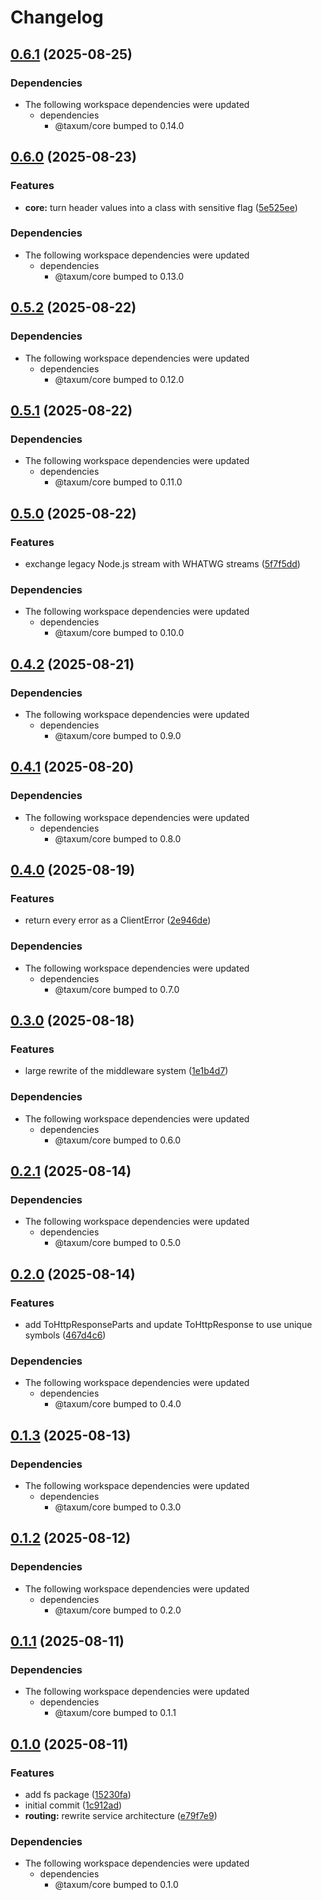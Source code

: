 # Changelog

## [0.6.1](https://github.com/DASPRiD/taxum/compare/jwt-v0.6.0...jwt-v0.6.1) (2025-08-25)


### Dependencies

* The following workspace dependencies were updated
  * dependencies
    * @taxum/core bumped to 0.14.0

## [0.6.0](https://github.com/DASPRiD/taxum/compare/jwt-v0.5.2...jwt-v0.6.0) (2025-08-23)


### Features

* **core:** turn header values into a class with sensitive flag ([5e525ee](https://github.com/DASPRiD/taxum/commit/5e525eeb58d75d3e6a7b9995d60a1e1ed4eba7a4))


### Dependencies

* The following workspace dependencies were updated
  * dependencies
    * @taxum/core bumped to 0.13.0

## [0.5.2](https://github.com/DASPRiD/taxum/compare/jwt-v0.5.1...jwt-v0.5.2) (2025-08-22)


### Dependencies

* The following workspace dependencies were updated
  * dependencies
    * @taxum/core bumped to 0.12.0

## [0.5.1](https://github.com/DASPRiD/taxum/compare/jwt-v0.5.0...jwt-v0.5.1) (2025-08-22)


### Dependencies

* The following workspace dependencies were updated
  * dependencies
    * @taxum/core bumped to 0.11.0

## [0.5.0](https://github.com/DASPRiD/taxum/compare/jwt-v0.4.2...jwt-v0.5.0) (2025-08-22)


### Features

* exchange legacy Node.js stream with WHATWG streams ([5f7f5dd](https://github.com/DASPRiD/taxum/commit/5f7f5ddb43e408a8d887da904072c43b9cbfd526))


### Dependencies

* The following workspace dependencies were updated
  * dependencies
    * @taxum/core bumped to 0.10.0

## [0.4.2](https://github.com/DASPRiD/taxum/compare/jwt-v0.4.1...jwt-v0.4.2) (2025-08-21)


### Dependencies

* The following workspace dependencies were updated
  * dependencies
    * @taxum/core bumped to 0.9.0

## [0.4.1](https://github.com/DASPRiD/taxum/compare/jwt-v0.4.0...jwt-v0.4.1) (2025-08-20)


### Dependencies

* The following workspace dependencies were updated
  * dependencies
    * @taxum/core bumped to 0.8.0

## [0.4.0](https://github.com/DASPRiD/taxum/compare/jwt-v0.3.0...jwt-v0.4.0) (2025-08-19)


### Features

* return every error as a ClientError ([2e946de](https://github.com/DASPRiD/taxum/commit/2e946de61c2be6cb8bd29e50615d3ca807cb2411))


### Dependencies

* The following workspace dependencies were updated
  * dependencies
    * @taxum/core bumped to 0.7.0

## [0.3.0](https://github.com/DASPRiD/taxum/compare/jwt-v0.2.1...jwt-v0.3.0) (2025-08-18)


### Features

* large rewrite of the middleware system ([1e1b4d7](https://github.com/DASPRiD/taxum/commit/1e1b4d73b8982ff6d0c55375662eac0fb94a1bfe))


### Dependencies

* The following workspace dependencies were updated
  * dependencies
    * @taxum/core bumped to 0.6.0

## [0.2.1](https://github.com/DASPRiD/taxum/compare/jwt-v0.2.0...jwt-v0.2.1) (2025-08-14)


### Dependencies

* The following workspace dependencies were updated
  * dependencies
    * @taxum/core bumped to 0.5.0

## [0.2.0](https://github.com/DASPRiD/taxum/compare/jwt-v0.1.3...jwt-v0.2.0) (2025-08-14)


### Features

* add ToHttpResponseParts and update ToHttpResponse to use unique symbols ([467d4c6](https://github.com/DASPRiD/taxum/commit/467d4c672c09b7fe39103ad6835ef44cb4a0638a))


### Dependencies

* The following workspace dependencies were updated
  * dependencies
    * @taxum/core bumped to 0.4.0

## [0.1.3](https://github.com/DASPRiD/taxum/compare/jwt-v0.1.2...jwt-v0.1.3) (2025-08-13)


### Dependencies

* The following workspace dependencies were updated
  * dependencies
    * @taxum/core bumped to 0.3.0

## [0.1.2](https://github.com/DASPRiD/taxum/compare/jwt-v0.1.1...jwt-v0.1.2) (2025-08-12)


### Dependencies

* The following workspace dependencies were updated
  * dependencies
    * @taxum/core bumped to 0.2.0

## [0.1.1](https://github.com/DASPRiD/taxum/compare/jwt-v0.1.0...jwt-v0.1.1) (2025-08-11)


### Dependencies

* The following workspace dependencies were updated
  * dependencies
    * @taxum/core bumped to 0.1.1

## [0.1.0](https://github.com/DASPRiD/taxum/compare/jwt-v0.0.1...jwt-v0.1.0) (2025-08-11)


### Features

* add fs package ([15230fa](https://github.com/DASPRiD/taxum/commit/15230fadcad656e192f26f0b272e0d646493181a))
* initial commit ([1c912ad](https://github.com/DASPRiD/taxum/commit/1c912ad75113592b6fddc18c93d92916468ceff0))
* **routing:** rewrite service architecture ([e79f7e9](https://github.com/DASPRiD/taxum/commit/e79f7e97caa36d091c3dfa369da80a9f918c4be4))


### Dependencies

* The following workspace dependencies were updated
  * dependencies
    * @taxum/core bumped to 0.1.0
